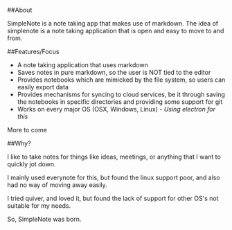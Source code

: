 ##About

SimpleNote is a note taking app that makes use of markdown. The idea of simplenote is a note taking application that is open and easy to move to and from.

##Features/Focus
* A note taking application that uses markdown
* Saves notes in pure markdown, so the user is NOT tied to the editor
* Provides notebooks which are mimicked by the file system, so users can easily export data
* Provides mechanisms for syncing to cloud services, be it through saving the notebooks in specific directories and providing some support for git
* Works on every major OS (OSX, Windows, Linux) - _Using electron for this_

More to come

##Why?

I like to take notes for things like ideas, meetings, or anything that I want to quickly jot down.

I mainly used everynote for this, but found the linux support poor, and also had no way of moving away easily.

I tried quiver, and loved it, but found the lack of support for other OS's not suitable for my needs.

So, SimpleNote was born.